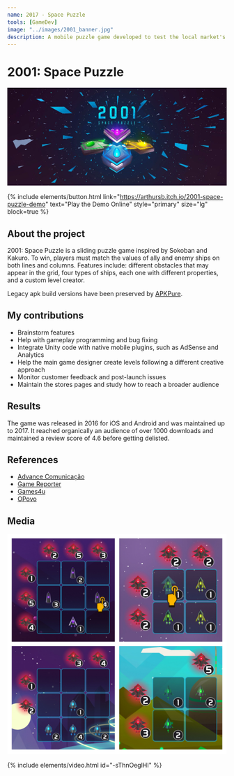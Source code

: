 ```yaml
---
name: 2017 - Space Puzzle
tools: [GameDev]
image: "../images/2001_banner.jpg"
description: A mobile puzzle game developed to test the local market's consumer practices.
---
```


# 2001: Space Puzzle

![Intro](../images/2001_banner.jpg "Space Puzzle's intro banner")

{% include elements/button.html link="https://arthursb.itch.io/2001-space-puzzle-demo" text="Play the Demo Online" style="primary" size="lg" block=true %}

## About the project

2001: Space Puzzle is a sliding puzzle game inspired by Sokoban and Kakuro. To win, players must match the values of ally and enemy ships on both lines and columns. Features include: different obstacles that may appear in the grid, four types of ships, each one with different properties, and a custom level creator.

Legacy apk build versions have been preserved by [APKPure](https://apkpure.com/2001-space-puzzle/com.AdvanceGames.DeltaFormation/versions).


## My contributions

- Brainstorm features
- Help with gameplay programming and bug fixing
- Integrate Unity code with native mobile plugins, such as AdSense and Analytics
- Help the main game designer create levels following a different creative approach 
- Monitor customer feedback and post-launch issues
- Maintain the stores pages and study how to reach a broader audience

## Results

The game was released in 2016 for iOS and Android and was maintained up to 2017. It reached organically an audience of over 1000 downloads and maintained a review score of 4.6 before getting delisted.

## References

- [Advance Comunicação](https://www.advance.com.br/en/works/jogo-2001-space-puzzle-advance-games/)
- [Game Reporter](https://gamereporter.uol.com.br/space-puzzle/)
- [Games4u](https://www.games4u.com/sc/br/g4u/jogo/2001-space-puzzle/03df473bead38f6a2ab5d3000c686d55j9pl3l02/)
- [OPovo](http://blogs.opovo.com.br/layout/2017/09/14/advance-conquista-short-list-do-sbgames/)

## Media

![alt text](../images/2001_screenshots.jpg "Building Image")

{% include elements/video.html id="-sThnOeglHI" %}
